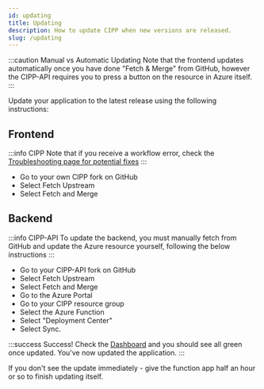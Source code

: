 ```yaml
---
id: updating
title: Updating
description: How to update CIPP when new versions are released.
slug: /updating
---
```


:::caution Manual vs Automatic Updating
Note that the frontend updates automatically once you have done "Fetch & Merge" from GitHub, however the CIPP-API requires you to press a button on the resource in Azure itself.
:::

Update your application to the latest release using the following instructions:

## Frontend

:::info CIPP
Note that if you receive a workflow error, check the [Troubleshooting page for potential fixes](/docs/general/troubleshooting)
:::

* Go to your own CIPP fork on GitHub 
* Select Fetch Upstream
* Select Fetch and Merge

## Backend

:::info CIPP-API
To update the backend, you must manually fetch from GitHub and update the Azure resource yourself, following the below instructions
:::

* Go to your CIPP-API fork on GitHub
* Select Fetch Upstream
* Select Fetch and Merge
* Go to the Azure Portal
* Go to your CIPP resource group
* Select the Azure Function
* Select "Deployment Center"
* Select Sync.

:::success Success!
Check the [Dashboard](/docs/user/usingcipp/dashboard) and you should see all green once updated.
You've now updated the application.
:::

If you don't see the update immediately - give the function app half an hour or so to finish updating itself.
